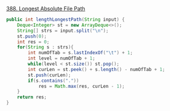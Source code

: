 [388. Longest Absolute File Path](https://leetcode.com/problems/longest-absolute-file-path/)

```java
public int lengthLongestPath(String input) {
    Deque<Integer> st = new ArrayDeque<>();
    String[] strs = input.split("\n");
    st.push(0);
    int res = 0;
    for(String s : strs){
        int numOfTab = s.lastIndexOf("\t") + 1;
        int level = numOfTab + 1;
        while(level < st.size()) st.pop();
        int curLen = st.peek() + s.length() - numOfTab + 1;
        st.push(curLen);
        if(s.contains("."))
            res = Math.max(res, curLen - 1);
    }
    return res;
}
```